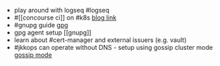 - play around with logseq #logseq
- #[[concourse ci]] on #k8s [blog link](https://blog.nono.io/post/concourse_on_k8s-1/)
- #gnupg guide [gpg](https://github.com/bfrg/gpg-guide)
- gpg agent setup [[gnupg]]
- learn about #cert-manager and external issuers (e.g. vault)
- #jkkops can operate without DNS - setup using gossip cluster mode [gossip mode](https://kops.sigs.k8s.io/gossip/)